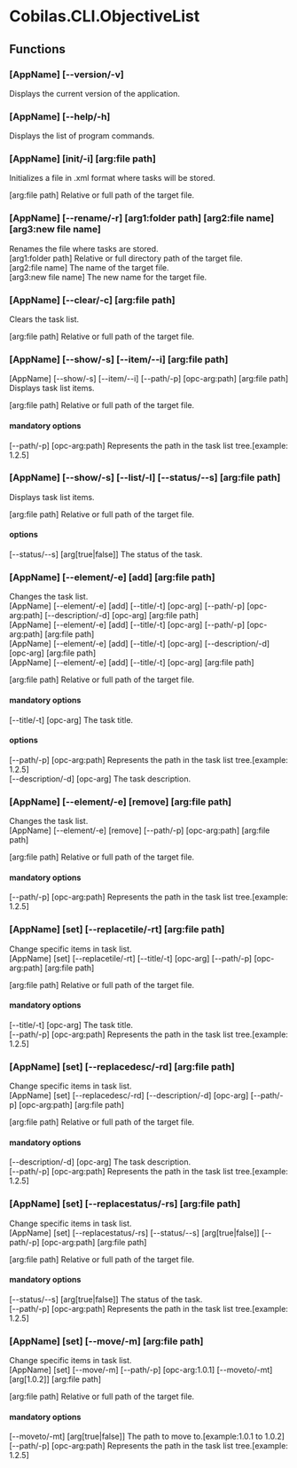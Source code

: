 # Cobilas.CLI.ObjectiveList
## Functions
### [AppName] [--version/-v]
Displays the current version of the application.

### [AppName] [--help/-h]
Displays the list of program commands.

### [AppName] [init/-i] [arg:file path]
Initializes a file in .xml format where tasks will be stored.</br>

[arg:file path]		Relative or full path of the target file.

### [AppName] [--rename/-r] [arg1:folder path] [arg2:file name] [arg3:new file name]
Renames the file where tasks are stored.</br>
[arg1:folder path] Relative or full directory path of the target file.</br>
[arg2:file name] The name of the target file.</br>
[arg3:new file name] The new name for the target file.

### [AppName] [--clear/-c] [arg:file path]
Clears the task list.</br>

[arg:file path]		Relative or full path of the target file.

### [AppName] [--show/-s] [--item/--i] [arg:file path]
[AppName] [--show/-s] [--item/--i] [--path/-p] [opc-arg:path] [arg:file path]</br>
Displays task list items.</br>

[arg:file path]		Relative or full path of the target file.
#### mandatory options
[--path/-p] [opc-arg:path] Represents the path in the task list tree.[example: 1.2.5]

### [AppName] [--show/-s] [--list/-l] [--status/--s] [arg:file path]
Displays task list items.</br>

[arg:file path]		Relative or full path of the target file.
#### options
[--status/--s] [arg[true|false]] The status of the task.

### [AppName] [--element/-e] [add] [arg:file path]
Changes the task list.</br>
[AppName] [--element/-e] [add] [--title/-t] [opc-arg] [--path/-p] [opc-arg:path] [--description/-d] [opc-arg] [arg:file path]</br>
[AppName] [--element/-e] [add] [--title/-t] [opc-arg] [--path/-p] [opc-arg:path] [arg:file path]</br>
[AppName] [--element/-e] [add] [--title/-t] [opc-arg] [--description/-d] [opc-arg] [arg:file path]</br>
[AppName] [--element/-e] [add] [--title/-t] [opc-arg] [arg:file path]</br>

[arg:file path]		Relative or full path of the target file.

#### mandatory options
[--title/-t] [opc-arg] The task title.

#### options
[--path/-p] [opc-arg:path] Represents the path in the task list tree.[example: 1.2.5]</br>
[--description/-d] [opc-arg] The task description.

### [AppName] [--element/-e] [remove] [arg:file path]
Changes the task list.</br>
[AppName] [--element/-e] [remove] [--path/-p] [opc-arg:path] [arg:file path]</br>

[arg:file path]		Relative or full path of the target file.

#### mandatory options
[--path/-p] [opc-arg:path] Represents the path in the task list tree.[example: 1.2.5]

### [AppName] [set] [--replacetile/-rt] [arg:file path]
Change specific items in task list.</br>
[AppName] [set] [--replacetile/-rt] [--title/-t] [opc-arg] [--path/-p] [opc-arg:path] [arg:file path]</br>

[arg:file path]		Relative or full path of the target file.

#### mandatory options
[--title/-t] [opc-arg] The task title.</br>
[--path/-p] [opc-arg:path] Represents the path in the task list tree.[example: 1.2.5]

### [AppName] [set] [--replacedesc/-rd] [arg:file path]
Change specific items in task list.</br>
[AppName] [set] [--replacedesc/-rd] [--description/-d] [opc-arg] [--path/-p] [opc-arg:path] [arg:file path]</br>

[arg:file path]		Relative or full path of the target file.

#### mandatory options
[--description/-d] [opc-arg] The task description.</br>
[--path/-p] [opc-arg:path] Represents the path in the task list tree.[example: 1.2.5]

### [AppName] [set] [--replacestatus/-rs] [arg:file path]
Change specific items in task list.</br>
[AppName] [set] [--replacestatus/-rs] [--status/--s] [arg[true|false]] [--path/-p] [opc-arg:path] [arg:file path]</br>

[arg:file path]		Relative or full path of the target file.

#### mandatory options
[--status/--s] [arg[true|false]] The status of the task.</br>
[--path/-p] [opc-arg:path] Represents the path in the task list tree.[example: 1.2.5]

### [AppName] [set] [--move/-m] [arg:file path]
Change specific items in task list.</br>
[AppName] [set] [--move/-m] [--path/-p] [opc-arg:1.0.1] [--moveto/-mt] [arg[1.0.2]] [arg:file path]</br>

[arg:file path]		Relative or full path of the target file.

#### mandatory options
[--moveto/-mt] [arg[true|false]] The path to move to.[example:1.0.1 to 1.0.2]</br>
[--path/-p] [opc-arg:path] Represents the path in the task list tree.[example: 1.2.5]